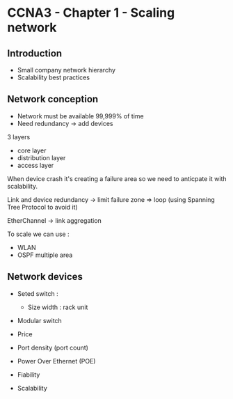 # CCNA3 - Chapter 1 - Scaling network
## Introduction
- Small company network hierarchy
- Scalability best practices

## Network conception
- Network must be available 99,999% of time
- Need redundancy -> add devices  

3 layers
- core layer
- distribution layer
- access layer

When device crash it's creating a failure area  so we need to anticpate it with scalability.

Link and device redundancy -> limit failure zone
=> loop (using Spanning Tree Protocol to avoid it)

EtherChannel -> link aggregation

To scale we can use :
- WLAN
- OSPF multiple area

## Network devices
- Seted switch :
  - Size width : rack unit
- Modular switch

- Price
- Port density (port count)
- Power Over Ethernet (POE)
- Fiability
- Scalability
